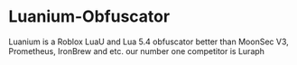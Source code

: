 # Luanium-Obfuscator
Luanium is a Roblox LuaU and Lua 5.4 obfuscator better than MoonSec V3, Prometheus, IronBrew and etc. our number one competitor is Luraph
